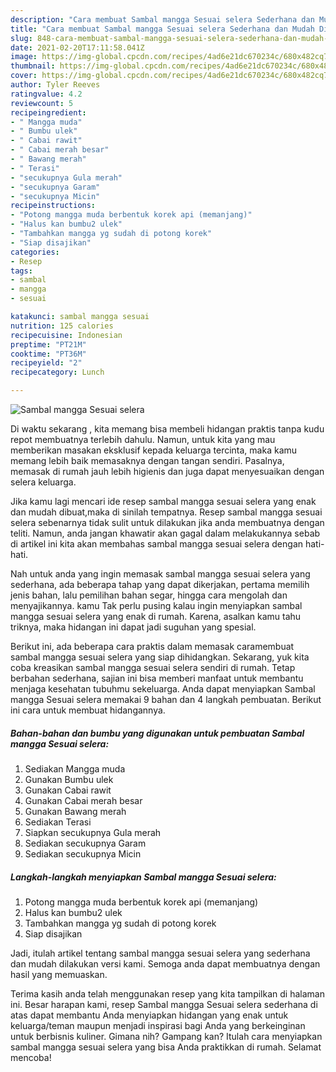 ```yaml
---
description: "Cara membuat Sambal mangga Sesuai selera Sederhana dan Mudah Dibuat"
title: "Cara membuat Sambal mangga Sesuai selera Sederhana dan Mudah Dibuat"
slug: 848-cara-membuat-sambal-mangga-sesuai-selera-sederhana-dan-mudah-dibuat
date: 2021-02-20T17:11:58.041Z
image: https://img-global.cpcdn.com/recipes/4ad6e21dc670234c/680x482cq70/sambal-mangga-sesuai-selera-foto-resep-utama.jpg
thumbnail: https://img-global.cpcdn.com/recipes/4ad6e21dc670234c/680x482cq70/sambal-mangga-sesuai-selera-foto-resep-utama.jpg
cover: https://img-global.cpcdn.com/recipes/4ad6e21dc670234c/680x482cq70/sambal-mangga-sesuai-selera-foto-resep-utama.jpg
author: Tyler Reeves
ratingvalue: 4.2
reviewcount: 5
recipeingredient:
- " Mangga muda"
- " Bumbu ulek"
- " Cabai rawit"
- " Cabai merah besar"
- " Bawang merah"
- " Terasi"
- "secukupnya Gula merah"
- "secukupnya Garam"
- "secukupnya Micin"
recipeinstructions:
- "Potong mangga muda berbentuk korek api (memanjang)"
- "Halus kan bumbu2 ulek"
- "Tambahkan mangga yg sudah di potong korek"
- "Siap disajikan"
categories:
- Resep
tags:
- sambal
- mangga
- sesuai

katakunci: sambal mangga sesuai 
nutrition: 125 calories
recipecuisine: Indonesian
preptime: "PT21M"
cooktime: "PT36M"
recipeyield: "2"
recipecategory: Lunch

---
```



![Sambal mangga Sesuai selera](https://img-global.cpcdn.com/recipes/4ad6e21dc670234c/680x482cq70/sambal-mangga-sesuai-selera-foto-resep-utama.jpg)

Di waktu  sekarang , kita memang bisa membeli hidangan praktis tanpa kudu repot membuatnya terlebih dahulu. Namun, untuk kita yang mau memberikan masakan eksklusif kepada keluarga tercinta, maka kamu memang lebih baik memasaknya dengan tangan sendiri. Pasalnya, memasak di rumah jauh lebih higienis dan juga dapat menyesuaikan dengan selera keluarga.

Jika kamu lagi mencari ide resep sambal mangga sesuai selera yang enak dan mudah dibuat,maka di sinilah tempatnya. Resep sambal mangga sesuai selera  sebenarnya tidak sulit untuk dilakukan jika anda membuatnya dengan teliti. Namun, anda jangan khawatir akan gagal dalam melakukannya 
sebab di artikel ini kita akan membahas sambal mangga sesuai selera dengan hati-hati.  



Nah untuk anda yang ingin memasak sambal mangga sesuai selera yang sederhana, ada beberapa tahap yang dapat dikerjakan, pertama memilih jenis bahan, lalu pemilihan bahan segar, hingga cara mengolah dan menyajikannya. kamu Tak perlu pusing kalau ingin menyiapkan sambal mangga sesuai selera yang enak di rumah. Karena, asalkan kamu  tahu triknya, maka hidangan ini dapat jadi suguhan yang spesial.

Berikut ini, ada beberapa cara praktis  dalam memasak caramembuat sambal mangga sesuai selera yang siap dihidangkan. Sekarang, yuk kita coba kreasikan sambal mangga sesuai selera sendiri di rumah. Tetap berbahan sederhana, sajian ini bisa memberi manfaat untuk membantu menjaga kesehatan tubuhmu sekeluarga. Anda dapat menyiapkan Sambal mangga Sesuai selera memakai 9 bahan dan 4 langkah pembuatan. Berikut ini cara untuk membuat hidangannya.

<!--inarticleads1-->

##### Bahan-bahan dan bumbu yang digunakan untuk pembuatan Sambal mangga Sesuai selera:

1. Sediakan  Mangga muda
1. Gunakan  Bumbu ulek
1. Gunakan  Cabai rawit
1. Gunakan  Cabai merah besar
1. Gunakan  Bawang merah
1. Sediakan  Terasi
1. Siapkan secukupnya Gula merah
1. Sediakan secukupnya Garam
1. Sediakan secukupnya Micin




<!--inarticleads2-->

##### Langkah-langkah menyiapkan Sambal mangga Sesuai selera:

1. Potong mangga muda berbentuk korek api (memanjang)
1. Halus kan bumbu2 ulek
1. Tambahkan mangga yg sudah di potong korek
1. Siap disajikan




Jadi, itulah artikel tentang  sambal mangga sesuai selera  yang sederhana dan mudah dilakukan versi kami. Semoga anda dapat membuatnya dengan hasil yang memuaskan. 

Terima kasih anda telah menggunakan resep yang kita tampilkan di halaman ini. Besar harapan kami, resep  Sambal mangga Sesuai selera sederhana di atas dapat membantu Anda menyiapkan hidangan yang enak untuk keluarga/teman maupun menjadi inspirasi bagi Anda yang berkeinginan untuk berbisnis kuliner. Gimana nih? Gampang kan? Itulah cara menyiapkan sambal mangga sesuai selera yang bisa Anda praktikkan di rumah. Selamat mencoba!

